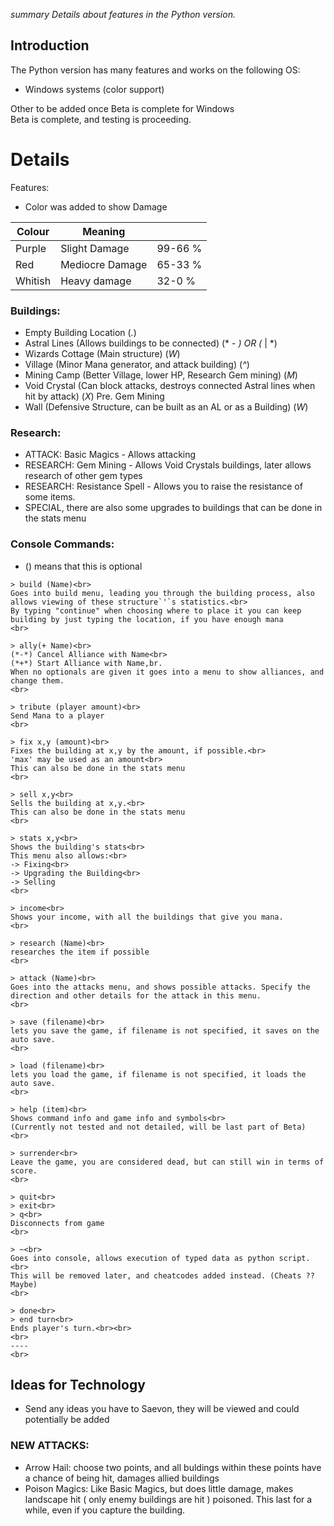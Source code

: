 *summary Details about features in the Python version.*

## Introduction

The Python version has many features and works on the following OS:
  * Windows systems (color support)

Other to be added once Beta is complete for Windows<br>
Beta is complete, and testing is proceeding.

# Details

Features:
  * Color was added to show Damage

| Colour  |   Meaning       |         |
|---------|-----------------|---------|
| Purple  | Slight Damage   | 99-66 % |
| Red     | Mediocre Damage | 65-33 % |
| Whitish | Heavy damage    | 32-0  % |

### Buildings:
  * Empty Building Location (*.*)
  * Astral Lines (Allows buildings to be connected) (* - *) OR (* | *)
  * Wizards Cottage (Main structure) (*W*)
  * Village (Minor Mana generator, and attack building) (*^*)
  * Mining Camp (Better Village, lower HP, Research Gem mining) (*M*)
  * Void Crystal (Can block attacks, destroys connected Astral lines when hit by attack) (*X*) Pre. Gem Mining
  * Wall (Defensive Structure, can be built as an AL or as a Building) (*W*)<br>

### Research:
  * ATTACK: Basic Magics - Allows attacking
  * RESEARCH: Gem Mining - Allows Void Crystals buildings, later allows research of other gem types<br>
  * RESEARCH: Resistance Spell - Allows you to raise the resistance of some items.
  * SPECIAL, there are also some upgrades to buildings that can be done in the stats menu


### Console Commands:
  * () means that this is optional

```
> build (Name)<br>
Goes into build menu, leading you through the building process, also allows viewing of these structure`'`s statistics.<br>
By typing "continue" when choosing where to place it you can keep building by just typing the location, if you have enough mana
<br>

> ally(+ Name)<br>
(*-*) Cancel Alliance with Name<br>
(*+*) Start Alliance with Name,br.
When no optionals are given it goes into a menu to show alliances, and change them.
<br>

> tribute (player amount)<br>
Send Mana to a player
<br>

> fix x,y (amount)<br>
Fixes the building at x,y by the amount, if possible.<br>
'max' may be used as an amount<br>
This can also be done in the stats menu
<br>

> sell x,y<br>
Sells the building at x,y.<br>
This can also be done in the stats menu
<br>

> stats x,y<br>
Shows the building's stats<br>
This menu also allows:<br>
-> Fixing<br>
-> Upgrading the Building<br>
-> Selling
<br>

> income<br>
Shows your income, with all the buildings that give you mana.
<br>

> research (Name)<br>
researches the item if possible
<br>

> attack (Name)<br>
Goes into the attacks menu, and shows possible attacks. Specify the direction and other details for the attack in this menu.
<br>

> save (filename)<br>
lets you save the game, if filename is not specified, it saves on the auto save.
<br>

> load (filename)<br>
lets you load the game, if filename is not specified, it loads the auto save.
<br>

> help (item)<br>
Shows command info and game info and symbols<br>
(Currently not tested and not detailed, will be last part of Beta)
<br>

> surrender<br>
Leave the game, you are considered dead, but can still win in terms of score.
<br>

> quit<br>
> exit<br>
> q<br>
Disconnects from game
<br>

> ~<br>
Goes into console, allows execution of typed data as python script. <br>
This will be removed later, and cheatcodes added instead. (Cheats ?? Maybe)
<br>

> done<br>
> end turn<br>
Ends player's turn.<br><br>
<br>
----
<br>

```

## Ideas for Technology

  * Send any ideas you have to Saevon, they will be viewed and could potentially be added


### NEW ATTACKS:
  * Arrow Hail: choose two points, and all buldings within these points have a chance of being hit, damages allied buildings
  * Poison Magics: Like Basic Magics, but does little damage, makes landscape hit ( only enemy buildings are hit ) poisoned. This last for a while, even if you capture the building.
